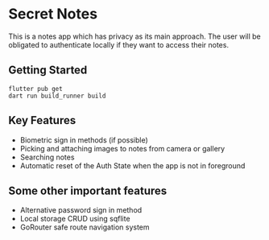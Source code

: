 # Secret Notes

This is a notes app which has privacy as its main approach. The user will be obligated to authenticate locally if they want to access their notes.

## Getting Started

```
flutter pub get
dart run build_runner build
```

## Key Features

- Biometric sign in methods (if possible)
- Picking and attaching images to notes from camera or gallery
- Searching notes
- Automatic reset of the Auth State when the app is not in foreground

## Some other important features

- Alternative password sign in method
- Local storage CRUD using sqflite
- GoRouter safe route navigation system

